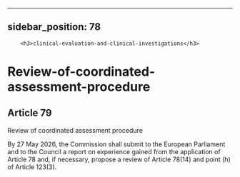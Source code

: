 
---
sidebar_position: 78
---
        <h3>clinical-evaluation-and-clinical-investigations</h3>
<h1>Review-of-coordinated-assessment-procedure</h1>
<h2>Article 79</h2>
   <p class="stitle-article-norm">Review of coordinated assessment procedure</p>
   <p class="norm">By 27 May 2026, the Commission shall submit to the 
European Parliament and to the Council a report on experience gained 
from the application of Article&nbsp;78 and, if necessary, propose a 
review of Article&nbsp;78(14) and point&nbsp;(h) of Article&nbsp;123(3).</p>